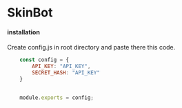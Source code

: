 # SkinBot

#### installation

Create config.js in root directory and paste there this code.

```js
	const config = {
		API_KEY: "API_KEY",
		SECRET_HASH: "API_KEY"
	}


	module.exports = config;
```